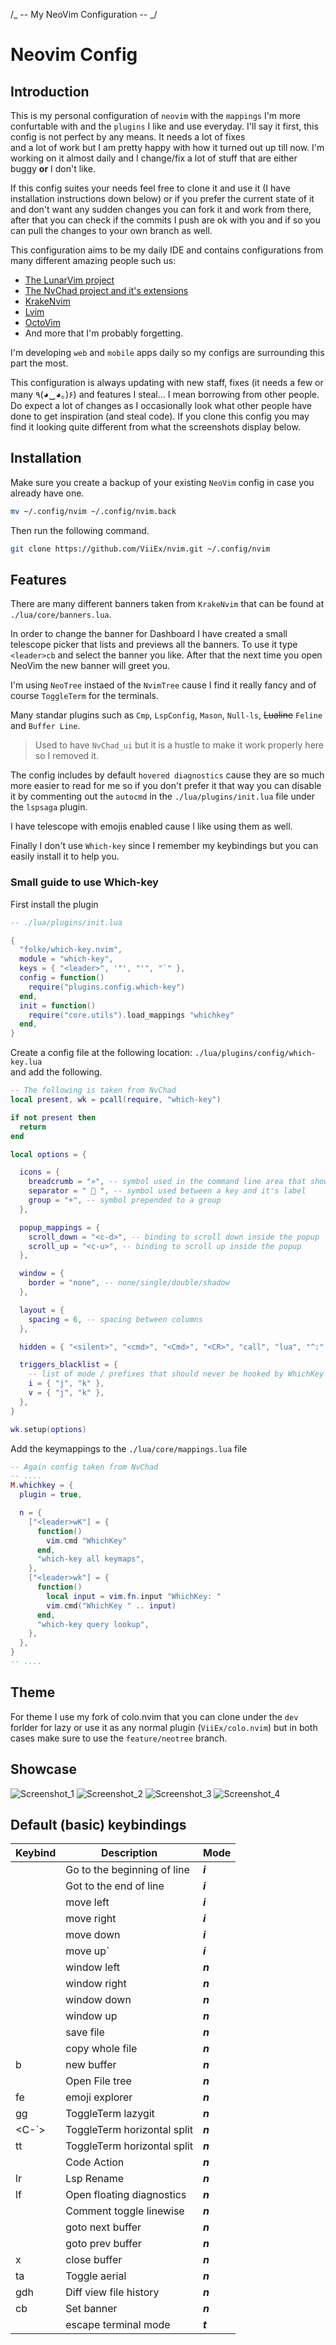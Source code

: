/_ -- My NeoVim Configuration -- _/

# Neovim Config

## Introduction

This is my personal configuration of `neovim` with the `mappings` I'm more confurtable with
and the `plugins` I like and use everyday. I'll say it first, this config is not perfect by any means. It needs a lot of fixes \
and a lot of work but I am pretty happy with how it turned out up till now. I'm working on it almost daily and I change/fix a lot of stuff
that are either buggy **or** I don't like.

If this config suites your needs feel free to clone it and use it (I have installation instructions down below)
or if you prefer the current state of it and don't want any sudden changes
you can fork it and work from there, after that you can check if the commits I push are ok with you and if so you can pull the changes to your
own branch as well.

This configuration aims to be my daily IDE and contains configurations from many different amazing people such us:

- [The LunarVim project](https://github.com/LunarVim/LunarVim)
- [The NvChad project and it's extensions](https://github.com/NvChad/NvChad)
- [KrakeNvim](https://github.com/dharmx/nvim)
- [Lvim](https://github.com/lvim-tech/lvim)
- [OctoVim](https://github.com/OctoVim/OctoVim)
- And more that I'm probably forgetting.

I'm developing `web` and `mobile` apps daily so my configs are surrounding this part the most.

This configuration is always updating with new staff, fixes (it needs a few or many ٩(◕‿◕｡)۶) and features I steal...
I mean borrowing from other people.
Do expect a lot of changes as I occasionally look what other people have done to get inspiration (and steal code).
If you clone this config you may
find it looking quite different from what the screenshots display below.

## Installation

Make sure you create a backup of your existing `NeoVim` config in case you already have one.

```sh
mv ~/.config/nvim ~/.config/nvim.back
```

Then run the following command.

```sh
git clone https://github.com/ViiEx/nvim.git ~/.config/nvim
```

## Features

There are many different banners taken from `KrakeNvim` that can be found at `./lua/core/banners.lua`.

In order to change the banner for Dashboard I have created a small telescope picker that lists and previews
all the banners. To use it type `<leader>cb` and select the banner you like. After that the next time you
open NeoVim the new banner will greet you.

I'm using `NeoTree` instaed of the `NvimTree` cause I find it really fancy and of course `ToggleTerm` for the terminals.

Many standar plugins such as `Cmp`, `LspConfig`, `Mason`, `Null-ls`, ~~Lualine~~ `Feline` and `Buffer Line`.

> Used to have `NvChad_ui` but it is a hustle to make it work properly here so I removed it.

The config includes by default `hovered diagnostics` cause they are so much more easier to read for me
so if you don't prefer it that way you can disable it
by commenting out the `autocmd` in the `./lua/plugins/init.lua` file under the `lspsaga` plugin.

I have telescope with emojis enabled cause I like using them as well.

Finally I don't use `Which-key` since I remember my keybindings but you can easily install it to help you.

### Small guide to use Which-key

First install the plugin

```lua
-- ./lua/plugins/init.lua

{
  "folke/which-key.nvim",
  module = "which-key",
  keys = { "<leader>", '"', "'", "`" },
  config = function()
    require("plugins.config.which-key")
  end,
  init = function()
    require("core.utils").load_mappings "whichkey"
  end,
}

```

Create a config file at the following location: `./lua/plugins/config/which-key.lua` \
and add the following.

```lua
-- The following is taken from NvChad
local present, wk = pcall(require, "which-key")

if not present then
  return
end

local options = {

  icons = {
    breadcrumb = "»", -- symbol used in the command line area that shows your active key combo
    separator = "  ", -- symbol used between a key and it's label
    group = "+", -- symbol prepended to a group
  },

  popup_mappings = {
    scroll_down = "<c-d>", -- binding to scroll down inside the popup
    scroll_up = "<c-u>", -- binding to scroll up inside the popup
  },

  window = {
    border = "none", -- none/single/double/shadow
  },

  layout = {
    spacing = 6, -- spacing between columns
  },

  hidden = { "<silent>", "<cmd>", "<Cmd>", "<CR>", "call", "lua", "^:", "^ " },

  triggers_blacklist = {
    -- list of mode / prefixes that should never be hooked by WhichKey
    i = { "j", "k" },
    v = { "j", "k" },
  },
}

wk.setup(options)
```

Add the keymappings to the `./lua/core/mappings.lua` file

```lua
-- Again config taken from NvChad
-- ....
M.whichkey = {
  plugin = true,

  n = {
    ["<leader>wK"] = {
      function()
        vim.cmd "WhichKey"
      end,
      "which-key all keymaps",
    },
    ["<leader>wk"] = {
      function()
        local input = vim.fn.input "WhichKey: "
        vim.cmd("WhichKey " .. input)
      end,
      "which-key query lookup",
    },
  },
}
-- ....
```

## Theme

For theme I use my fork of colo.nvim that you can clone under the `dev`
forlder for lazy or use it as any normal plugin (`ViiEx/colo.nvim`) but in
both cases make sure to use the `feature/neotree` branch.

## Showcase

![Screenshot_1](./assets/2023-04-20_16-29.png)
![Screenshot_2](./assets/2023-04-20_16-30.png)
![Screenshot_3](./assets/2023-04-20_16-31.png)
![Screenshot_4](./assets/2023-04-20_16-31_1.png)

## Default (basic) keybindings

| **Keybind** | **Description**             | **Mode** |
| ----------- | --------------------------- | -------- |
| <C-b>       | Go to the beginning of line | **_i_**  |
| <C-e>       | Got to the end of line      | **_i_**  |
| <C-h>       | move left                   | **_i_**  |
| <C-l>       | move right                  | **_i_**  |
| <C-j>       | move down                   | **_i_**  |
| <C-k>       | move up`                    | **_i_**  |
| <C-h>       | window left                 | **_n_**  |
| <C-l>       | window right                | **_n_**  |
| <C-j>       | window down                 | **_n_**  |
| <C-k>       | window up                   | **_n_**  |
| <C-s>       | save file                   | **_n_**  |
| <C-c>       | copy whole file             | **_n_**  |
| <leader>b   | new buffer                  | **_n_**  |
| <C-n>       | Open File tree              | **_n_**  |
| <leader>fe  | emoji explorer              | **_n_**  |
| <leader>gg  | ToggleTerm lazygit          | **_n_**  |
| <C-`>       | ToggleTerm horizontal split | **_n_**  |
| <leader>tt  | ToggleTerm horizontal split | **_n_**  |
| <a-cr>      | Code Action                 | **_n_**  |
| <leader>lr  | Lsp Rename                  | **_n_**  |
| <leader>lf  | Open floating diagnostics   | **_n_**  |
| <C-/>       | Comment toggle linewise     | **_n_**  |
| <TAB>       | goto next buffer            | **_n_**  |
| <S-Tab>     | goto prev buffer            | **_n_**  |
| <leader>x   | close buffer                | **_n_**  |
| <leader>ta  | Toggle aerial               | **_n_**  |
| <leader>gdh | Diff view file history      | **_n_**  |
| <leader>cb  | Set banner                  | **_n_**  |
| <C-x>       | escape terminal mode        | **_t_**  |
